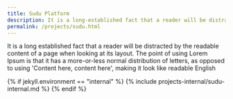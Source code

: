 ```yaml
---
title: Sudu Platform
description: It is a long-established fact that a reader will be distracted by the readable content of a page when looking at its layout. The point of using
permalink: /projects/sudu.html
---
```

It is a long established fact that a reader will be distracted by the readable content of a page when looking at its layout. The point of using Lorem Ipsum is that it has a more-or-less normal distribution of letters, as opposed to using 'Content here, content here', making it look like readable English

{% if jekyll.environment == "internal" %}
{% include projects-internal/sudu-internal.md %}
{% endif %}
